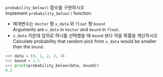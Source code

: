 `probability_below()` 함수를 구현하시오<br>Implement `probability_below()` function.

* 매개변수는 `Vector` 형 `x_data` 와 `float` 형 `bound`<br>Arguments are `x_data` in `Vector` and `bound` in `float`.
* `x_data` 가운데 임의로 하나를 선택했을 때 `bound` 보다 작을 확률을 계산하시오<br>Calculate probability that random pick from `x_data` would be smaller than the `bound`.

``` python
>>> data = (0, 1, 2, 3, 4)
>>> bound = 1.5
>>> print(probability_below(data, bound))
0.2
```
